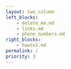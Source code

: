 ```yaml
---
layout: two_column
left_blocks:
    - delete_me.md
    - links.md
    - phone_numbers.md
right_blocks:
    - howto1.md
permalink: /
priority: 3
---
```

